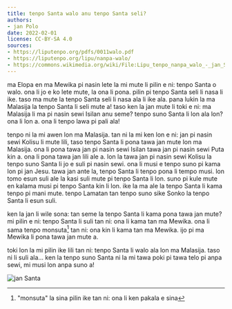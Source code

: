 ```yaml
---
title: tenpo Santa walo anu tenpo Santa seli?
authors:
- jan Polo
date: 2022-02-01
license: CC-BY-SA 4.0
sources:
- https://liputenpo.org/pdfs/0011walo.pdf
- https://liputenpo.org/lipu/nanpa-walo/
- https://commons.wikimedia.org/wiki/File:Lipu_tenpo_nanpa_walo_-_jan_Santa.png
---
```


ma Elopa en ma Mewika pi nasin lete la mi mute li pilin e ni: tenpo Santa o walo. ona li jo e ko lete mute, la ona li pona. pilin pi tenpo Santa seli li nasa li ike. taso ma mute la tenpo Santa seli li nasa ala li ike ala. pana lukin la ma Malasija la tenpo Santa li seli mute a! taso ken la jan mute li toki e ni: ma Malasija li ma pi nasin sewi Isilan anu seme? tenpo suno Santa li lon ala lon? ona li lon a. ona li tenpo lawa pi pali ala!

tenpo ni la mi awen lon ma Malasija. tan ni la mi ken lon e ni: jan pi nasin sewi Kolisu li mute lili, taso tenpo Santa li pona tawa jan mute lon ma Malasija. ona li pona tawa jan pi nasin sewi Isilan tawa jan pi nasin sewi Puta kin a. ona li pona tawa jan lili ale a. lon la tawa jan pi nasin sewi Kolisu la tenpo suno Santa li jo e suli pi nasin sewi. ona li musi e tenpo suno pi kama lon pi jan Jesu. tawa jan ante la, tenpo Santa li tenpo pona li tempo musi. lon tomo esun suli ale la kasi suli mute pi tenpo Santa li lon. suno pi kule mute en kalama musi pi tenpo Santa kin li lon. ike la ma ale la tenpo Santa li kama tenpo pi mani mute. tenpo Lamatan tan tenpo suno sike Sonko la tenpo Santa li esun suli.

ken la jan li wile sona: tan seme la tenpo Santa li kama pona tawa jan mute? mi pilin e ni: tenpo Santa li suli tan ni: ona li kama tan ma Mewika. ona li sama tenpo monsuta[^1] tan ni: ona kin li kama tan ma Mewika. ijo pi ma Mewika li pona tawa jan mute a.

toki lon la mi pilin ike lili tan ni: tenpo Santa li walo ala lon ma Malasija. taso ni li suli ala… ken la tenpo suno Santa ni la mi tawa poki pi tawa telo pi anpa sewi, mi musi lon anpa suno a!

![jan Santa](https://upload.wikimedia.org/wikipedia/commons/7/7e/Lipu_tenpo_nanpa_walo_-_jan_Santa.png)

[^1]: "monsuta" la sina pilin ike tan ni: ona li ken pakala e sina